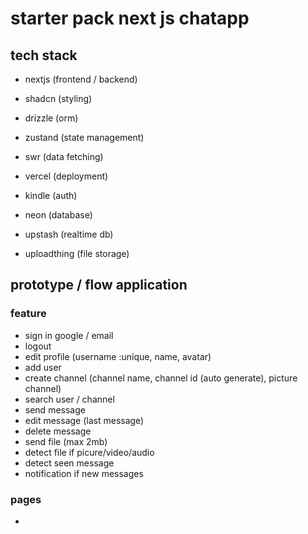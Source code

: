 # starter pack next js chatapp

## tech stack

- nextjs (frontend / backend)
- shadcn (styling)
- drizzle (orm)
- zustand (state management)
- swr (data fetching)

- vercel (deployment)
- kindle (auth)
- neon (database)
- upstash (realtime db)
- uploadthing (file storage)

## prototype / flow application

### feature
- sign in google / email
- logout
- edit profile (username :unique, name, avatar)
- add user
- create channel (channel name, channel id (auto generate), picture channel)
- search user / channel
- send message
- edit message (last message)
- delete message
- send file (max 2mb)
- detect file if picure/video/audio
- detect seen message
- notification if new messages

### pages
- 
